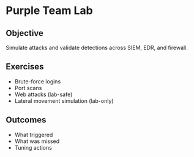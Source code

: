 # Purple Team Lab

## Objective
Simulate attacks and validate detections across SIEM, EDR, and firewall.

## Exercises
- Brute-force logins
- Port scans
- Web attacks (lab-safe)
- Lateral movement simulation (lab-only)

## Outcomes
- What triggered
- What was missed
- Tuning actions
